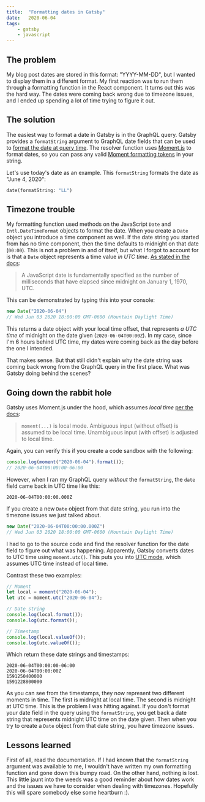 ```yaml
---
title:  "Formatting dates in Gatsby"
date:   2020-06-04
tags:
    - gatsby
    - javascript
---
```


## The problem

My blog post dates are stored in this format: "YYYY-MM-DD", but I wanted to display them in a different format. My first reaction was to run them through a formatting function in the React component. It turns out this was the hard way. The dates were coming back wrong due to timezone issues, and I ended up spending a lot of time trying to figure it out.

## The solution

The easiest way to format a date in Gatsby is in the GraphQL query. Gatsby provides a `formatString` argument to GraphQL date fields that can be used to <a href="https://www.gatsbyjs.org/docs/graphql-reference/#dates" target="_blank">format the date at query time</a>. The resolver function uses <a href="https://momentjs.com/" target="_blank">Moment.js</a> to format dates, so you can pass any valid <a href="https://momentjs.com/docs/#/displaying/format/" target="_blank">Moment formatting tokens</a> in your string.

Let's use today's date as an example. This `formatString` formats the date as "June 4, 2020":

```graphql
date(formatString: "LL")
```

## Timezone trouble

My formatting function used methods on the JavaScript `Date` and `Intl.DateTimeFormat` objects to format the date. When you create a `Date` object you introduce a time component as well. If the date string you started from has no time component, then the time defaults to midnight on that date (`00:00`). This is not a problem in and of itself, but what I forgot to account for is that a `Date` object represents a time value *in UTC time*. <a href="https://developer.mozilla.org/en-US/docs/Web/JavaScript/Reference/Global_Objects/Date" target="_blank">As stated in the docs</a>:

>A JavaScript date is fundamentally specified as the number of milliseconds that have elapsed since midnight on January 1, 1970, UTC.

This can be demonstrated by typing this into your console:

```javascript
new Date("2020-06-04")
// Wed Jun 03 2020 18:00:00 GMT-0600 (Mountain Daylight Time)
```

This returns a date object with your local time offset, that represents *a UTC time* of midnight on the date given (`2020-06-04T00:00Z`). In my case, since I'm 6 hours behind UTC time, my dates were coming back as the day before the one I intended.

That makes sense. But that still didn't explain why the date string was coming back wrong from the GraphQL query in the first place. What was Gatsby doing behind the scenes?

## Going down the rabbit hole

Gatsby uses Moment.js under the hood, which assumes *local time* <a href="https://momentjs.com/docs/#/parsing/" target="_blank">per the docs</a>:

>`moment(...)` is local mode. Ambiguous input (without offset) is assumed to be local time. Unambiguous input (with offset) is adjusted to local time.

Again, you can verify this if you create a code sandbox with the following:

```javascript
console.log(moment("2020-06-04").format());
// 2020-06-04T00:00:00-06:00
```

However, when I ran my GraphQL query *without* the `formatString`, the `date` field came back in UTC time like this:

```
2020-06-04T00:00:00.000Z
```

If you create a new `Date` object from that date string, you run into the timezone issues we just talked about.

```javascript
new Date("2020-06-04T00:00:00.000Z")
// Wed Jun 03 2020 18:00:00 GMT-0600 (Mountain Daylight Time)
```

I had to go to the source code and find the resolver function for the date field to figure out what was happening. Apparently, Gatsby converts dates to UTC time using `moment.utc()`. This puts you into <a href="https://momentjs.com/docs/#/parsing/utc/" target="_blank">UTC mode</a>, which assumes UTC time instead of local time.

Contrast these two examples:

```javascript
// Moment
let local = moment("2020-06-04");
let utc = moment.utc("2020-06-04");

// Date string
console.log(local.format());
console.log(utc.format());

// Timestamp
console.log(local.valueOf());
console.log(utc.valueOf());
```

Which return these date strings and timestamps:

```
2020-06-04T00:00:00-06:00
2020-06-04T00:00:00Z
1591250400000
1591228800000
```

As you can see from the timestamps, they now represent two different moments in time. The first is midnight at local time. The second is midnight at UTC time. This is the problem I was hitting against. If you don't format your date field in the query using the `formatString`, you get back a date string that represents midnight UTC time on the date given. Then when you try to create a `Date` object from that date string, you have timezone issues.

## Lessons learned

First of all, read the documentation. If I had known that the `formatString` argument was available to me, I wouldn't have written my own formatting function and gone down this bumpy road. On the other hand, nothing is lost. This little jaunt into the weeds was a good reminder about how dates work and the issues we have to consider when dealing with timezones. Hopefully this will spare somebody else some heartburn :).
